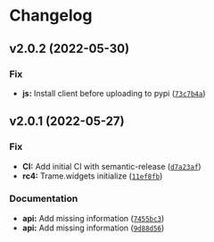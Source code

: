 # Changelog

<!--next-version-placeholder-->

## v2.0.2 (2022-05-30)
### Fix
* **js:** Install client before uploading to pypi ([`73c7b4a`](https://github.com/Kitware/trame-markdown/commit/73c7b4ae3dfc4b7ec414d0fdbccea50fd4f8761b))

## v2.0.1 (2022-05-27)
### Fix
* **CI:** Add initial CI with semantic-release ([`d7a23af`](https://github.com/Kitware/trame-markdown/commit/d7a23afb877c799cb8c9a10ca60726f7df712e6c))
* **rc4:** Trame.widgets initialize ([`11ef8fb`](https://github.com/Kitware/trame-markdown/commit/11ef8fb8d41b86663e2fb25ff5cd7602fc499f6b))

### Documentation
* **api:** Add missing information ([`7455bc3`](https://github.com/Kitware/trame-markdown/commit/7455bc319a33af509a0ddd689b04eccce9888bf3))
* **api:** Add missing information ([`9d88d56`](https://github.com/Kitware/trame-markdown/commit/9d88d56f826fa1c22c80eadfd3f97feca4ad1439))
